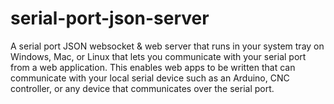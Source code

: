serial-port-json-server
=======================

A serial port JSON websocket &amp; web server that runs in your system tray on Windows, Mac, or Linux that lets you communicate with your serial port from a web application. This enables web apps to be written that can communicate with your local serial device such as an Arduino, CNC controller, or any device that communicates over the serial port.
